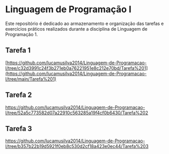 # Linguagem de Programação I
Este repositório é dedicado ao armazenamento e organização das tarefas e exercícios práticos realizados durante a disciplina de Linguagem de Programação 1.
## Tarefa 1
 [https://github.com/lucamusilva2014/Linguagem-de-Programacao-I/tree/c32d3991c24f3b271eb0a76221951e8c212e70bd/Tarefa%201](https://github.com/lucamusilva2014/Linguagem-de-Programacao-I/tree/main/Tarefa%201)
## Tarefa 2
https://github.com/lucamusilva2014/Linguagem-de-Programacao-I/tree/52a5c773582d07a22910c563285a19f4cf0b6430/Tarefa%202
## Tarefa 3
https://github.com/lucamusilva2014/Linguagem-de-Programacao-I/tree/b357b22b19d5921f0eb8c530d2cf18a423e0ec44/Tarefa%203
